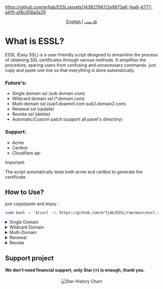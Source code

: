 https://github.com/erfjab/ESSL/assets/143827987/2e9873a6-1ea8-4777-a4f9-a18cd58a0a29

<p align="center">
  <a href="./README.md">
	English
	</a>
	|
	<a href="./README_fa.md">
	فارسی
	</a>
</p>

# What is ESSL?
ESSL (Easy SSL) is a user-friendly script designed to streamline the process of obtaining SSL certificates through various methods. It simplifies the procedure, sparing users from confusing and unnecessary commands. just copy and paste one line so that everything is done automatically.

### Future's:
- Single domain ssl (sub.domain.com)
- Wildcard domain ssl (*.domain.com)
- Multi-domain ssl (sub1.doamin1.com sub2.domain2.com)
- Renewal ssl (update)
- Revoke ssl (delete)
- Automatic/Custom patch (support all panel's directory)

### Support:
- Acme
- Certbot
- Cloudflare api

> [!IMPORTANT]
> The script automatically tests both acme and certbot to generate the certificate.

## How to Use?

just copy/paste and enjoy : 

```bash
sudo bash -c "$(curl -sL https://github.com/erfjab/ESSL/raw/main/essl.sh)"
```
<details>

<summary>Single Domain</summary>

1. acme & certbot
	In single domain after set DNS you only need :
	- `domain` (e.g: sub.doamin.com)
	- `email`
	
	After receiving ssl, it will show you three path, the first one is for the desired path, the second one is for the border panel path and the third one is for the path of other panels. You received a certificate so easily and easily.
2. cloudflare api
	> Cloudflare api only generates wildcard certificates.

	With cloudflare api you don't need to set dns. well:
	- `domain` (e.g: domain.com)
	- `cloudflare account email`
	- `cloudflare global api key`
	
 	how to find cloudflare global api key : [Link](https://coda.io/@vishesh-jain/api-documentation/cloudflare-global-api-key-15)
	
 	After receiving ssl, it will show you three path, the first one is for the desired path, the second one is for the border panel path and the third one is for the path of other panels. You received a certificate so easily and easily.

</details>


<details>

<summary>Wildcard Domain</summary>

1. acme & certbot

	In wildcard domain after set DNS you only need :
	- `domain` (e.g: domain.com)
	- `email`

	Now it gives you a name and text value, which asks you to set them in text dns format, after a few moments, click set enter.

	After receiving ssl, it will show you three path, the first one is for the desired path, the second one is for the border panel path and the third one is for the path of other panels. You received a certificate so easily and easily.
2. cloudflare api

	> Cloudflare api only generates wildcard certificates.
 
	With cloudflare api you don't need to set dns. well:
	- `domain` (e.g: domain.com)
	- `cloudflare account email`
	- `cloudflare global api key`
	
 	how to find cloudflare global api key : [Link](https://coda.io/@vishesh-jain/api-documentation/cloudflare-global-api-key-15)
	After receiving ssl, it will show you three path, the first one is for the desired path, the second one is for the border panel path and the third one is for the path of other panels. You received a certificate so easily and easily.

</details>


<details>

<summary>Multi-Domain</summary>
	
In Multi domain after set DNS you only need :
- `domain's` (in a line with a space e.g: sub1.domain1.com sub2.domain2.com...)
- `email`

After receiving ssl, it will show you three path, the first one is for the desired path, the second one is for the border panel path and the third one is for the path of other panels. You received a certificate so easily and easily.
</details>

<details>

<summary>Renewal</summary>
	
In renewal you only need :
- `domain` (e.g: *.domain.com (wildcard) sub.domain.com (single))

If it needs to be extended, it will be extended, otherwise it will say that it is not needed yet.
</details>


<details>

<summary>Revoke</summary>
	
In Revoke fi you only need :
- `domain` (e.g: *.domain.com (wildcard) sub.domain.com (single))

If your domain is in the domain list, it will revoked.
</details>

## Support project 

**We don't need financial support, only Star (⭐) is enough, thank you.**

<p align="center">
	<picture>
	  <source
	    media="(prefers-color-scheme: dark)"
	    srcset="
	      https://api.star-history.com/svg?repos=erfjab/ESSL&type=Date&theme=dark
	    "
	  />
	  <source
	    media="(prefers-color-scheme: light)"
	    srcset="
	      https://api.star-history.com/svg?repos=erfjab/ESSL&type=Date
	    "
	  />
	  <img
	    alt="Star History Chart"
	    src="https://api.star-history.com/svg?repos=erfjab/ESSL&type=Date"
	  />
	</picture>
</p>

